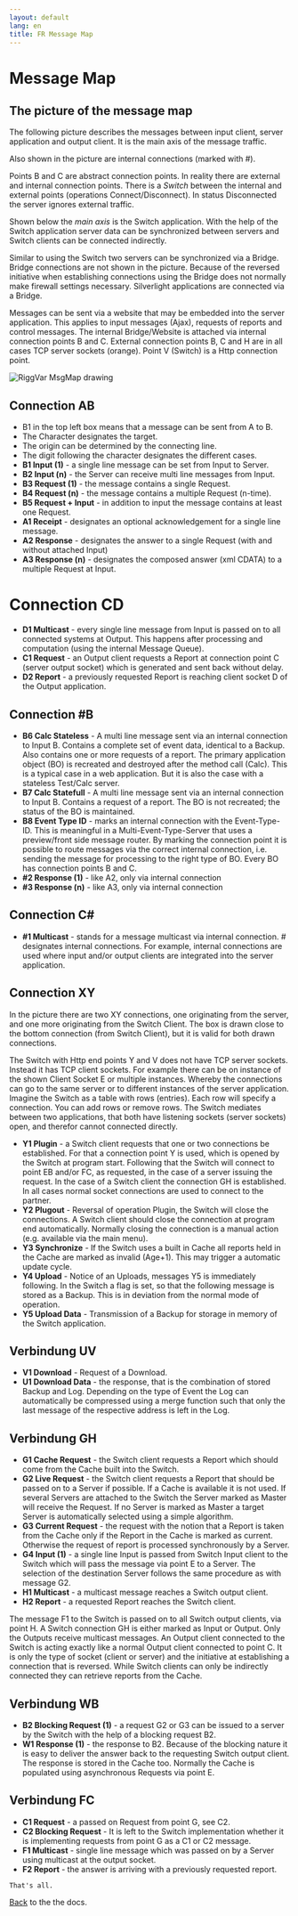 ```yaml
---
layout: default
lang: en
title: FR Message Map
---
```


# Message Map

## The picture of the message map

The following picture describes the messages between input client, 
server application and output client. 
It is the main axis of the message traffic. 

Also shown in the picture are internal connections (marked with #).

Points B and C are abstract connection points. 
In reality there are external and internal connection points. 
There is a *Switch* between the internal and external points (operations Connect/Disconnect). 
In status Disconnected the server ignores external traffic.

Shown below the *main axis* is the Switch application. 
With the help of the Switch application server data can be synchronized between servers
and Switch clients can be connected indirectly.

Similar to using the Switch two servers can be synchronized via a Bridge.
Bridge connections are not shown in the picture.
Because of the reversed initiative when establishing connections using the Bridge does not normally make firewall settings necessary.
Silverlight applications are connected via a Bridge.

Messages can be sent via a website that may be embedded into the server application.
This applies to input messages (Ajax), requests of reports and control messages.
The internal Bridge/Website is attached via internal connection points B and C. 
External connection points B, C and H are in all cases TCP server sockets (orange). 
Point V (Switch) is a Http connection point.

![RiggVar MsgMap drawing](../images/MsgMap.png)

## Connection AB
- B1 in the top left box means that a message can be sent from A to B. 
- The Character designates the target. 
- The origin can be determined by the connecting line. 
- The digit following the character designates the different cases.
- **B1 Input (1)** - a single line message can be set from Input to Server. 
- **B2 Input (n)** - the Server can receive multi line messages from Input. 
- **B3 Request (1)** - the message contains a single Request. 
- **B4 Request (n)** - the message contains a multiple Request (n-time).
- **B5 Request + Input** - in addition to input the message contains at least one Request.
- **A1 Receipt** - designates an optional acknowledgement for a single line message.
- **A2 Response** - designates the answer to a single Request (with and without attached Input)
- **A3 Response (n)** - designates the composed answer (xml CDATA) to a multiple Request at Input.

# Connection CD

- **D1 Multicast** - every single line message from Input is passed on to all connected systems at Output.
This happens after processing and computation (using the internal Message Queue). 
- **C1 Request** - an Output client requests a Report at connection point C (server output socket) which is generated and sent back without delay.
- **D2 Report** - a previously requested Report is reaching client socket D of the Output application. 

## Connection #B

- **B6 Calc Stateless** - A multi line message sent via an internal connection to Input B.
Contains a complete set of event data, identical to a Backup.
Also contains one or more requests of a report.
The primary application object (BO) is recreated and destroyed after the method call (Calc).
This is a typical case in a web application.
But it is also the case with a stateless Test/Calc server.
- **B7 Calc Statefull** - A multi line message sent via an internal connection to Input B.
Contains a request of a report.
The BO is not recreated; the status of the BO is maintained. 
- **B8 Event Type ID** - marks an internal connection with the Event-Type-ID.
This is meaningful in a Multi-Event-Type-Server that uses a preview/front side message router.
By marking the connection point it is possible to route messages via the correct internal connection,
i.e. sending the message for processing to the right type of BO.
Every BO has connection points B and C.
- **#2 Response (1)** - like A2, only via internal connection
- **#3 Response (n)** - like A3, only via internal connection

## Connection C#

- **#1 Multicast** - stands for a message multicast via internal connection. # designates internal connections. 
For example, internal connections are used where input and/or output clients are integrated into the server application.

## Connection XY

In the picture there are two XY connections, one originating from the server, 
and one more originating from the Switch Client. 
The box is drawn close to the bottom connection (from Switch Client),
but it is valid for both drawn connections.

The Switch with Http end points Y and V does not have TCP server sockets.
Instead it has TCP client sockets.
For example there can be on instance of the shown Client Socket E or multiple instances.
Whereby the connections can go to the same server or to different instances of the server application.
Imagine the Switch as a table with rows (entries).
Each row will specify a connection. You can add rows or remove rows.
The Switch mediates between two applications,
that both have listening sockets (server sockets) open,
and therefor cannot connected directly.

- **Y1 Plugin** - a Switch client requests that one or two connections be established.
For that a connection point Y is used, which is opened by the Switch at program start.
Following that the Switch will connect to point EB and/or FC, 
as requested, in the case of a server issuing the request.
In the case of a Switch client the connection GH is established.
In all cases normal socket connections are used to connect to the partner.
- **Y2 Plugout** - Reversal of operation Plugin, the Switch will close the connections.
A Switch client should close the connection at program end automatically.
Normally closing the connection is a manual action (e.g. available via the main menu).
- **Y3 Synchronize** - If the Switch uses a built in Cache all reports held in the Cache are marked as invalid (Age+1).
This may trigger a automatic update cycle. 
- **Y4 Upload** - Notice of an Uploads, messages Y5 is immediately following.
In the Switch a flag is set, so that the following message is stored as a Backup.
This is in deviation from the normal mode of operation. 
- **Y5 Upload Data** - Transmission of a Backup for storage in memory of the Switch application.

## Verbindung UV

- **V1 Download** - Request of a Download. 
- **U1 Download Data** - the response, that is the combination of stored Backup and Log.
Depending on the type of Event the Log can automatically be compressed using a merge function
such that only the last message of the respective address is left in the Log.

## Verbindung GH

- **G1 Cache Request** - the Switch client requests a Report which should come from the Cache built into the Switch. 
- **G2 Live Request** - the Switch client requests a Report that should be passed on to a Server if possible.
If a Cache is available it is not used.
If several Servers are attached to the Switch the Server marked as Master will receive the Request.
If no Server is marked as Master a target Server is automatically selected using a simple algorithm. 
- **G3 Current Request** - the request with the notion that a Report is taken from the Cache only if the Report in the Cache is marked as current.
Otherwise the request of report is processed synchronously by a Server. 
- **G4 Input (1)** - a single line Input is passed from Switch Input client to the Switch which will pass the message via point E to a Server.
The selection of the destination Server follows the same procedure as with message G2.
- **H1 Multicast** - a multicast message reaches a Switch output client. 
- **H2 Report** - a requested Report reaches the Switch client. 

The message F1 to the Switch is passed on to all Switch output clients, via point H.
A Switch connection GH is either marked as Input or Output.
Only the Outputs receive multicast messages.
An Output client connected to the Switch is acting exactly like a normal Output client connected to point C.
It is only the type of socket (client or server) and the initiative at establishing a connection that is reversed.
While Switch clients can only be indirectly connected they can retrieve reports from the Cache.

## Verbindung WB

- **B2 Blocking Request (1)** - a request G2 or G3 can be issued to a server by the Switch with the help of a blocking request B2. 
- **W1 Response (1)** - the response to B2. Because of the blocking nature it is easy to deliver the answer back to the requesting Switch output client.
The response is stored in the Cache too.
Normally the Cache is populated using asynchronous Requests via point E. 

## Verbindung FC

- **C1 Request** - a passed on Request from point G, see C2. 
- **C2 Blocking Request** - It is left to the Switch implementation whether it is implementing requests from point G as a C1 or C2 message. 
- **F1 Multicast** - single line message which was passed on by a Server using multicast at the output socket. 
- **F2 Report** - the answer is arriving with a previously requested report. 

```
That's all.
```

[Back](doc-index.html) to the the docs.